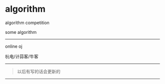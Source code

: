 # algorithm
algorithm competition

some algorithm

* * *

online oj  

  
杭电/计蒜客/牛客  

* * *

> 以后有写的话会更新的  
  
***



